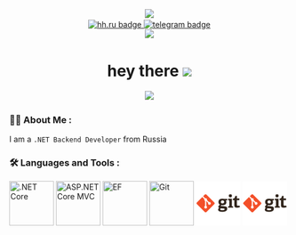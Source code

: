 <div id="header" align="center">
  <img src="https://i.pinimg.com/originals/23/f2/7a/23f27a908dbf7976abc5b9548f7dbe87.gif"/>
</div>

<div id="badges" align="center">
  <a href="https://hh.ru/resume/266acba1ff0da57a300039ed1f76735961336e">
    <img src="https://img.shields.io/badge/hh.ru-red?style=for-the-badge&logo=twitter&logoColor=white%22%20" alt="hh.ru badge"/>
  </a>

  <a href="https://t.me/kkudemeoww">
    <img src="https://img.shields.io/badge/telegram-blue?style=for-the-badge&logo=twitter&logoColor=white%22%20" alt="telegram badge"/>
  </a>
</div>

<div id="counter" align="center">
  <img src="https://komarev.com/ghpvc/?username=kudemeow&color=ff69b4&style=for-the-badge&base=0&abbreviated=true"/>

  <h1>
    hey there
    <img src="https://media.giphy.com/media/hvRJCLFzcasrR4ia7z/giphy.gif" width="30px"/>
  </h1>
</div>

<div align="center">
  <img src="https://i.pinimg.com/originals/17/28/5f/17285fc448d970cdd53b1b3ba11d7e66.gif"/>
</div>

### :woman_technologist: About Me :  
I am a `.NET Backend Developer` from Russia  

### :hammer_and_wrench: Languages and Tools :  
<div>
  <img src="https://github.com/campusMVP/dotnetCoreLogoPack/blob/master/.NET%20Core/Bitmap%20RGB/Bitmap-MEDIUM_NET-Core-Logo_2colors_Square_Boxed_RGB.png" title=".NET Core" **alt=".NET Core" width="80" height="80"/>
  <img src="https://github.com/campusMVP/dotnetCoreLogoPack/blob/master/ASP.NET%20Core%20MVC/Bitmap%20RGB/Bitmap-BIG_ASP.NET-Core-MVC-Logo_2colors_Square_Boxed_RGB.png" title="ASP.NET Core MVC" **alt="ASP.NET Core MVC" width="80" height="80"/>
  <img src="https://github.com/campusMVP/dotnetCoreLogoPack/blob/master/Entity%20Framework%20Core/Bitmap%20RGB/Bitmap-BIG_Entity-Framework-Logo_2colors_Vertical_Boxed_RGB%20copia.png" title="EF" **alt="EF" width="80" height="80"/>
  <img src="https://git-scm.com/images/logos/downloads/Git-Logo-2Color.svg" title="Git" **alt="Git" width="80" height="80"/>
  <img src="https://github.com/devicons/devicon/blob/master/icons/git/git-original-wordmark.svg" title="Git" **alt="Git" width="80" height="80"/>
  <img src="https://github.com/devicons/devicon/blob/master/icons/git/git-original-wordmark.svg" title="Git" **alt="Git" width="80" height="80"/>
</div>
